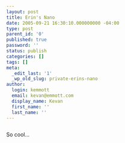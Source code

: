 ```yaml
---
layout: post
title: Erin's Nano
date: 2005-09-21 16:30:10.000000000 -04:00
type: post
parent_id: '0'
published: true
password: ''
status: publish
categories: []
tags: []
meta:
  _edit_last: '1'
  _wp_old_slug: private-erins-nano
author:
  login: kemmott
  email: kevan@emmott.com
  display_name: Kevan
  first_name: ''
  last_name: ''
---
```

<p><a title="photo sharing" href="http://www.flickr.com/photos/kevan/45411011/"><img src="{{ site.url }}/assets/images/blog/45411011_4bacbe405f_m.jpg" alt="" /></a></p>
<p>So cool...</p>
